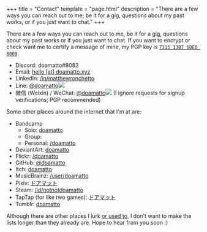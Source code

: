 +++
title = "Contact"
template = "page.html"
description = "There are a few ways you can reach out to me; be it for a gig, questions about my past works, or if you just want to chat."
+++

There are a few ways you can reach out to me, be it for a gig, questions about my past works or if you just want to chat. If you want to encrypt or check want me to certify a message of mine, my PGP key is [`7315 13B7 6DED 8009`](https://keybase.io/doamatto).

- Discord: doamatto#8083
- Email: [hello \[at\] doamatto.xyz](mailto:hello@doamatto.xyz)
- LinkedIn: [/in/matthewronchetto](https://www.linkedin.com/in/matthewronchetto)
- Line: <a href="/assets/line_invite.jpg" class="hoverImgLink">@doamatto</a><img src="/assets/line_invite.jpg" class="hoverImg" />
- 微信 (Weixin) / WeChat: <a href="/assets/wechat_invite.jpg" class="hoverImgLink">@doamatto</a><img src="/assets/wechat_invite.jpg" class="hoverImg" /> (I ignore requests for signup verifications; PGP recommended)

Some other places around the internet that I'm at are:
- Bandcamp
    - Solo: [doamatto](https://doamatto.bandcamp.com)
    - Group:
    - Personal: [/doamatto](https://bandcamp.com/doamatto)
- DeviantArt: [doamatto](https://www.deviantart.com/doamatto)
- Flickr: [/doamatto](https://flickr.com/doamatto)
- GitHub: [@doamatto](https://github.com/doamatto)
- Itch: [doamatto](https://doamatto.itch.io)
- MusicBrainz: [/user/doamatto](https://musicbrainz.org/user/doamatto)
- Pixiv: [ドアマット](https://www.pixiv.net/en/users/70007059)
- Steam: [/id/notnotdoamatto](https://steamcommunity.com/id/notnotdoamatto)
- TapTap (for like two games): [ドアマット](https://www.taptap.io/user/375462982)
- Tumblr: [doamatto](https://doamatto.tumblr.com)

Although there are other places I lurk [or used to](/archive/social), I don't want to make the lists longer than they already are. Hope to hear from you soon :)
